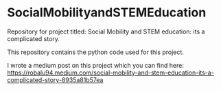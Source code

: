 # SocialMobilityandSTEMEducation

Repository for project titled: Social Mobility and STEM education: its a complicated story.

This repository contains the python code used for this project.

I wrote a medium post on this project which you can find here:
https://robalu94.medium.com/social-mobility-and-stem-education-its-a-complicated-story-8935a81b57ea
